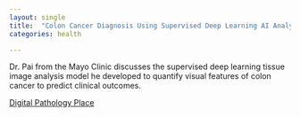 ```yaml
---
layout: single
title:  "Colon Cancer Diagnosis Using Supervised Deep Learning AI Analysis"
categories: health

---
```

Dr. Pai from the Mayo Clinic discusses the supervised deep learning tissue image analysis model he developed to quantify visual features of colon cancer to predict clinical outcomes. 
 
[Digital Pathology Place](https://digitalpathologyplace.com/podcast/how-to-approach-colon-cancer-with-supervised-deep-learning-image-analysis-w-rish-pai-mayo-clinic/)